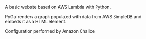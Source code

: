A basic website based on AWS Lambda with Python.

PyGal renders a graph populated with data from AWS SimpleDB and embeds it as a HTML element.

Configuration performed by Amazon Chalice
